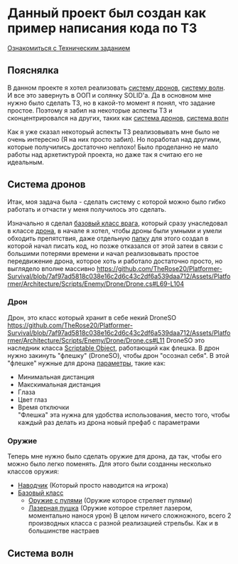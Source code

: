 # Данный проект был создан как пример написания кода по ТЗ
[Ознакомиться с Техническим заданием](https://docs.google.com/document/d/1ZUS6sHHvmQcrcTfE9a0TabNFE93YMRpWvUfZ-7E98rE/edit?usp=sharing)

## Пояснялка
В данном проекте я хотел реализовать [систему дронов](https://github.com/TheRose20/Platformer-Survival/blob/master/README.md#%D1%81%D0%B8%D1%81%D1%82%D0%B5%D0%BC%D0%B0-%D0%B4%D1%80%D0%BE%D0%BD%D0%BE%D0%B2), [систему волн](https://github.com/TheRose20/Platformer-Survival/blob/master/README.md#%D1%81%D0%B8%D1%81%D1%82%D0%B5%D0%BC%D0%B0-%D0%B4%D1%80%D0%BE%D0%BD%D0%BE%D0%B2). И все это завернуть в ООП и солянку SOLID'а. Да в основном мне нужно было сделать ТЗ, но в какой-то момент я понял, что задание простое. Поэтому я забил на некоторые аспекты ТЗ и сконцентрировался на других, таких как [система дронов](https://github.com/TheRose20/Platformer-Survival/blob/master/README.md#%D1%81%D0%B8%D1%81%D1%82%D0%B5%D0%BC%D0%B0-%D0%B4%D1%80%D0%BE%D0%BD%D0%BE%D0%B2), [система волн](https://github.com/TheRose20/Platformer-Survival/blob/master/README.md#%D1%81%D0%B8%D1%81%D1%82%D0%B5%D0%BC%D0%B0-%D0%B4%D1%80%D0%BE%D0%BD%D0%BE%D0%B2)

Как я уже сказал некоторый аспекты ТЗ реализовывать мне было не очень интересно (Я на них просто забил). Но поработал над другими, которые получились достаточно неплохо! Было проделанно не мало работы над архетиктурой проекта, но даже так я считаю его не идеальным.

## Система дронов
Итак, моя задача была - сделать систему с которой можно было гибко работать и отчасти у меня получилось это сделать.

Изначально я сделал [базовый класс врага](https://github.com/TheRose20/Platformer-Survival/blob/master/Assets/Platformer/Architecture/Scripts/Enemy/Enemy.cs), который сразу унаследовал в классе [дрона](https://github.com/TheRose20/Platformer-Survival/blob/master/Assets/Platformer/Architecture/Scripts/Enemy/Drone/Drone.cs), в начале я хотел, чтобы дроны были умными и умели обходить препятствия, даже отдельную [папку](https://github.com/TheRose20/Platformer-Survival/tree/master/Assets/Platformer/Architecture/Scripts/AI/Drone) для этого создал в которой начал писать код, но позже отказался от этой затеи в связи с большими потерями времени и начал реализовывать простое передвижение дрона, которое хоть и работало достаточно просто, но выглядело вполне массивно
https://github.com/TheRose20/Platformer-Survival/blob/7af97ad5818c038e16c2d6c43c2df6a539daa712/Assets/Platformer/Architecture/Scripts/Enemy/Drone/Drone.cs#L69-L104

### Дрон
Дрон, это класс который хранит в себе некий DroneSO
https://github.com/TheRose20/Platformer-Survival/blob/7af97ad5818c038e16c2d6c43c2df6a539daa712/Assets/Platformer/Architecture/Scripts/Enemy/Drone/Drone.cs#L11
DroneSO это наследник класса [Scriptable Object](https://docs.unity3d.com/Manual/class-ScriptableObject.html), работающий как флешка. В дрон нужно закинуть "флешку" (DroneSO), чтобы дрон "осознал себя". В этой "флешке" нужные для дрона [параметры](https://github.com/TheRose20/Platformer-Survival/blob/master/Assets/Platformer/Architecture/Scripts/SO/Enemy/Drone/DroneSO.cs), такие как:
- Минимальная дистанция
- Макскимальная дистанция
- Глаза
- Цвет глаз
- Время отключки
<br>"Флешка" эта нужна для удобства использования, место того, чтобы каждый раз делать из дрона новый префаб с параметрами

### Оружие
Теперь мне нужно было сделать оружие для дрона, да так, чтобы его можно было легко поменять. Для этого были созданны несколько классов оружия:
- [Наводчик](https://github.com/TheRose20/Platformer-Survival/blob/master/Assets/Platformer/Architecture/Scripts/Enemy/Drone/Guns/AimGunToPlayer.cs) (Который просто наводится на игрока)
- [Базовый класс](https://github.com/TheRose20/Platformer-Survival/blob/master/Assets/Platformer/Architecture/Scripts/Enemy/Drone/Guns/DroneWeapons/DroneGun.cs)
  - [Оружие с пулями](https://github.com/TheRose20/Platformer-Survival/blob/master/Assets/Platformer/Architecture/Scripts/Enemy/Drone/Guns/DroneWeapons/DroneGunBullet.cs) (Оружие которое стреляет пулями)
  - [Лазерная пушка](https://github.com/TheRose20/Platformer-Survival/blob/master/Assets/Platformer/Architecture/Scripts/Enemy/Drone/Guns/DroneWeapons/DroneGunLaser.cs) (Оружие которое стреляет лазером, моментально нанося урон)
В целом ничего сложножного, всего 2 производных класса с разной реализацией стрельбы. Как и в большинстве настраев 


## Система волн
